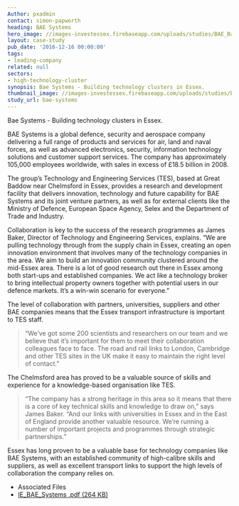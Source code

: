 ```yaml
---
Author: pxadmin
contact: simon-papworth
heading: BAE Systems
hero_image: //images-investessex.firebaseapp.com/uploads/studies/BAE_Banner.jpg
layout: case-study
pub_date: '2016-12-16 00:00:00'
tags: 
- leading-company
related: null
sectors:
- high-technology-cluster
synopsis: Bae Systems - Building technology clusters in Essex.
thumbnail_image: //images-investessex.firebaseapp.com/uploads/studies/BAE_555x440.jpg
study_url: bae-systems
---
```


<p>Bae Systems - Building technology clusters in Essex.</p><p>BAE Systems is a global defence, security and aerospace company delivering a full range of products and services for air, land and naval forces, as well as advanced electronics, security, information technology solutions and customer support services. The company has approximately 105,000 employees worldwide, with sales in excess of £18.5 billion in 2008.</p><p>The group’s Technology and Engineering Services (TES), based at Great Baddow near Chelmsford in Essex, provides a research and development facility that delivers innovation, technology and future capability for BAE Systems and its joint venture partners, as well as for external clients like the Ministry of Defence, European Space Agency, Selex and the Department of Trade and Industry.</p><p>Collaboration is key to the success of the research programmes as James Baker, Director of Technology and Engineering Services, explains. “We are pulling technology through from the supply chain in Essex, creating an open innovation environment that involves many of the technology companies in the area. We aim to build an innovation community clustered around the mid-Essex area. There is a lot of good research out there in Essex among both start-ups and established companies. We act like a technology broker to bring intellectual property owners together with potential users in our defence markets. It’s a win-win scenario for everyone.”</p><p>The level of collaboration with partners, universities, suppliers and other BAE companies means that the Essex transport infrastructure is important to TES staff.</p><blockquote><p>“We’ve got some 200 scientists and researchers on our team and we believe that it’s important for them to meet their collaboration colleagues face to face. The road and rail links to London, Cambridge and other TES sites in the UK make it easy to maintain the right level of contact.”</p></blockquote><p>The Chelmsford area has proved to be a valuable source of skills and experience for a knowledge-based organisation like TES.</p><blockquote><p>“The company has a strong heritage in this area so it means that there is a core of key technical skills and knowledge to draw on,” says James Baker. “And our links with universities in Essex and in the East of England provide another valuable resource. We’re running a number of important projects and programmes through strategic partnerships.”</p></blockquote><p>Essex has long proven to be a valuable base for technology companies like BAE Systems, with an established community of high-calibre skills and suppliers, as well as excellent transport links to support the high levels of collaboration the company relies on.</p> <ul class='downloadable-files'><li class='header'>Associated Files</li><li><a alt='' class='btn' href='//images-investessex.firebaseapp.com/uploads/studies/IE_BAE_Systems.pdf' target='_blank'>IE_BAE_Systems .pdf <span>(264 KB)</span></a></li></ul>